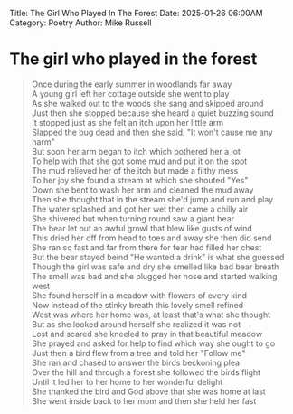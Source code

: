 Title: The Girl Who Played In The Forest
Date: 2025-01-26 06:00AM
Category: Poetry
Author: Mike Russell
# The girl who played in the forest

> Once during the early summer in woodlands far away<br>
A young girl left her cottage outside she went to play<br>
As she walked out to the woods she sang and skipped around<br>
Just then she stopped because she heard a quiet buzzing sound<br>
It stopped just as she felt an itch upon her little arm<br>
Slapped the bug dead and then she said, "It won't cause me any harm"<br>
But soon her arm began to itch which bothered her a lot<br>
To help with that she got some mud and put it on the spot<br>
The mud relieved her of the itch but made a filthy mess<br>
To her joy she found a stream at which she shouted "Yes"<br>
Down she bent to wash her arm and cleaned the mud away<br>
Then she thought that in the stream she'd jump and run and play<br>
The water splashed and got her wet then came a chilly air<br>
She shivered but when turning round saw a giant bear<br>
The bear let out an awful growl that blew like gusts of wind<br>
This dried her off from head to toes and away she then did send<br>
She ran so fast and far from there for fear had filled her chest<br>
But the bear stayed beind "He wanted a drink" is what she guessed<br>
Though the girl was safe and dry she smelled like bad bear breath<br>
The smell was bad and she plugged her nose and started walking west<br>
She found herself in a meadow with flowers of every kind<br>
Now instead of the stinky breath this lovely smell refined<br>
West was where her home was, at least that's what she thought<br>
But as she looked around herself she realized it was not<br>
Lost and scared she kneeled to pray in that beautiful meadow<br>
She prayed and asked for help to find which way she ought to go<br>
Just then a bird flew from a tree and told her "Follow me"<br>
She ran and chased to answer the birds beckoning plea<br>
Over the hill and through a forest she followed the birds flight<br>
Until it led her to her home to her wonderful delight<br>
She thanked the bird and God above that she was home at last<br>
She went inside back to her mom and then she held her fast<br>

